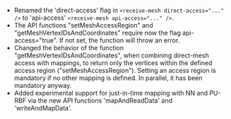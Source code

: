 - Renamed the 'direct-access' flag in `<receive-mesh direct-access="..." />` to 'api-access' `<receive-mesh api-access="..." />`.
- The API functions "setMeshAccessRegion" and "getMeshVertexIDsAndCoordinates" require now the flag api-access="true". If not set, the function will throw an error.
- Changed the behavior of the function "getMeshVertexIDsAndCoordinates", when combining direct-mesh access with mappings, to return only the vertices within the defined access region ("setMeshAccessRegion"). Setting an access region is mandatory if no other mapping is defined. In parallel, it has been mandatory anyway.
- Added experimental support for just-in-time mapping with NN and PU-RBF via the new API functions 'mapAndReadData' and 'writeAndMapData'.
